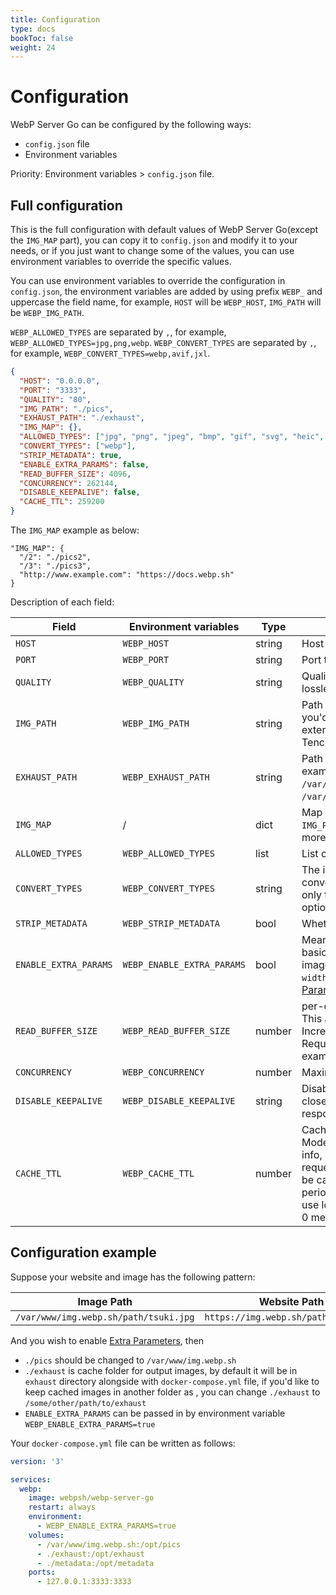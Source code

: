 ```yaml
---
title: Configuration
type: docs
bookToc: false
weight: 24
---
```


# Configuration

WebP Server Go can be configured by the following ways:

- `config.json` file
- Environment variables

Priority: Environment variables > `config.json` file.

## Full configuration

This is the full configuration with default values of WebP Server Go(except the `IMG_MAP` part), you can copy it to `config.json` and modify it to your needs, or if you just want to change some of the values, you can use environment variables to override the specific values.

You can use environment variables to override the configuration in `config.json`, the environment variables are added by using prefix `WEBP_` and uppercase the field name, for example, `HOST` will be `WEBP_HOST`, `IMG_PATH` will be `WEBP_IMG_PATH`.

`WEBP_ALLOWED_TYPES` are separated by `,`, for example, `WEBP_ALLOWED_TYPES=jpg,png,webp`.
`WEBP_CONVERT_TYPES` are separated by `,`, for example, `WEBP_CONVERT_TYPES=webp,avif,jxl`.


```json
{
  "HOST": "0.0.0.0",
  "PORT": "3333",
  "QUALITY": "80",
  "IMG_PATH": "./pics",
  "EXHAUST_PATH": "./exhaust",
  "IMG_MAP": {},
  "ALLOWED_TYPES": ["jpg", "png", "jpeg", "bmp", "gif", "svg", "heic", "nef", "webp"],
  "CONVERT_TYPES": ["webp"],
  "STRIP_METADATA": true,
  "ENABLE_EXTRA_PARAMS": false,
  "READ_BUFFER_SIZE": 4096,
  "CONCURRENCY": 262144,
  "DISABLE_KEEPALIVE": false,
  "CACHE_TTL": 259200
}
```

The `IMG_MAP` example as below:

```
"IMG_MAP": {
  "/2": "./pics2",
  "/3": "./pics3",
  "http://www.example.com": "https://docs.webp.sh"
}
```

Description of each field:

| Field                 | Environment variables      | Type   | Description                                                                                                                                                                                                                   |
| --------------------- | -------------------------- | ------ | ----------------------------------------------------------------------------------------------------------------------------------------------------------------------------------------------------------------------------- |
| `HOST`                | `WEBP_HOST`                | string | Host to listen on                                                                                                                                                                                                             |
| `PORT`                | `WEBP_PORT`                | string | Port to listen on                                                                                                                                                                                                             |
| `QUALITY`             | `WEBP_QUALITY`             | string | Quality of image, from 0 to 100, 100 means lossless conversion.                                                                                                                                                               |
| `IMG_PATH`            | `WEBP_IMG_PATH`            | string | Path to the image directory(of original images), if you'd like to use a remote backend(such as external Nginx served static site, Aliyun OSS or Tencent COS), please refer to [Remote Backend](REMOTE_BACKEND.md).            |
| `EXHAUST_PATH`        | `WEBP_EXHAUST_PATH`        | string | Path to the cache directory(of WebP images), for example, with `EXHAUST_PATH` set to `/var/cache/webp`, your `webp` image will be saved at `/var/cache/webp/pics/tsuki.jpg.1582558990.webp`.                                  |
| `IMG_MAP`             | /                          | dict   | Map of URI/Host to image, if this is present then `IMG_PATH` and `EXHAUST_PATH` will be ignored, see more on [MultiPath](/usage/multipath/) page                                                         |
| `ALLOWED_TYPES`       | `WEBP_ALLOWED_TYPES`       | list   | List of allowed image types                                                                                                                                                                                                   |
| `CONVERT_TYPES`         | `WEBP_CONVERT_TYPES`         | string | The image types list that WebP Server will try to convert to, default is `["webp"]` which means it will only try to convert image to WebP, available options: `["webp","avif","jxl"]`. |
| `STRIP_METADATA` | `WEBP_STRIP_METADATA` | bool | Whether to Strip EXIF metadata from images. |
| `ENABLE_EXTRA_PARAMS` | `WEBP_ENABLE_EXTRA_PARAMS` | bool   | Means whether to enable Extra Parameters, basically it allows you to do some transform on images like `https://img.webp.sh/path/tsuki.jpg?width=20`, you can find more info on [Extra Parameters](/usage/extra-params/) page. |
| `READ_BUFFER_SIZE`    | `WEBP_READ_BUFFER_SIZE`    | number | per-connection buffer size for requests’ reading. This also limits the maximum header size. Increase this buffer if your clients send multi-KB RequestURIs and/or multi-KB headers (for example, BIG cookies).                |
| `CONCURRENCY`         | `WEBP_CONCURRENCY`         | number | Maximum number of concurrent connections                                                                                                                                                                                      |
| `DISABLE_KEEPALIVE`   | `WEBP_DISABLE_KEEPALIVE`   | string | Disable keep-alive connections, the server will close incoming connections after sending the first response to the client                                                                                                     |
| `CACHE_TTL`   | `WEBP_CACHE_TTL`   | number | Cache TTL(minutes) for Remote Backends(Proxy Mode), we use `HEAD` request to get remote image info, so your backend needs to support `HEAD` request, after first successfuly `HEAD` request, it will be cached for `CACHE_TTL` minutes, during that period, we will not send `HEAD` request again and use local cache for rendering. Setting this value to 0 means cache forever.          |                                                                                         |

## Configuration example

Suppose your website and image has the following pattern:

| Image Path                            | Website Path                         |
| ------------------------------------- | ------------------------------------ |
| `/var/www/img.webp.sh/path/tsuki.jpg` | `https://img.webp.sh/path/tsuki.jpg` |

And you wish to enable [Extra Parameters](/usage/extra-params/), then

- `./pics` should be changed to `/var/www/img.webp.sh`
- `./exhaust` is cache folder for output images, by default it will be in `exhaust` directory alongside with `docker-compose.yml` file, if you'd like to keep cached images in another folder as , you can change `./exhaust` to `/some/other/path/to/exhaust`
- `ENABLE_EXTRA_PARAMS` can be passed in by environment variable `WEBP_ENABLE_EXTRA_PARAMS=true`

Your `docker-compose.yml` file can be written as follows:

```yaml
version: '3'

services:
  webp:
    image: webpsh/webp-server-go
    restart: always
    environment:
      - WEBP_ENABLE_EXTRA_PARAMS=true
    volumes:
      - /var/www/img.webp.sh:/opt/pics
      - ./exhaust:/opt/exhaust
      - ./metadata:/opt/metadata
    ports:
      - 127.0.0.1:3333:3333
```
